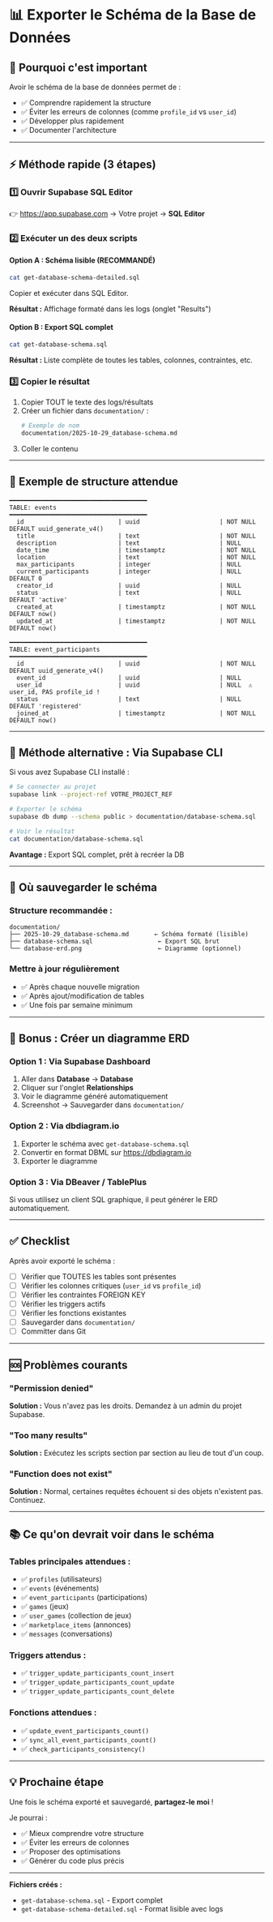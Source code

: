 # 📊 Exporter le Schéma de la Base de Données

## 🎯 Pourquoi c'est important

Avoir le schéma de la base de données permet de :
- ✅ Comprendre rapidement la structure
- ✅ Éviter les erreurs de colonnes (comme `profile_id` vs `user_id`)
- ✅ Développer plus rapidement
- ✅ Documenter l'architecture

---

## ⚡ Méthode rapide (3 étapes)

### 1️⃣ Ouvrir Supabase SQL Editor

👉 https://app.supabase.com → Votre projet → **SQL Editor**

### 2️⃣ Exécuter un des deux scripts

#### Option A : Schéma lisible (RECOMMANDÉ)
```bash
cat get-database-schema-detailed.sql
```
Copier et exécuter dans SQL Editor.

**Résultat :** Affichage formaté dans les logs (onglet "Results")

#### Option B : Export SQL complet
```bash
cat get-database-schema.sql
```

**Résultat :** Liste complète de toutes les tables, colonnes, contraintes, etc.

### 3️⃣ Copier le résultat

1. Copier TOUT le texte des logs/résultats
2. Créer un fichier dans `documentation/` :
   ```bash
   # Exemple de nom
   documentation/2025-10-29_database-schema.md
   ```
3. Coller le contenu

---

## 📝 Exemple de structure attendue

```
━━━━━━━━━━━━━━━━━━━━━━━━━━━━━━━━━━━━━━
TABLE: events
━━━━━━━━━━━━━━━━━━━━━━━━━━━━━━━━━━━━━━
  id                          | uuid                      | NOT NULL DEFAULT uuid_generate_v4()
  title                       | text                      | NOT NULL
  description                 | text                      | NULL
  date_time                   | timestamptz               | NOT NULL
  location                    | text                      | NOT NULL
  max_participants            | integer                   | NULL
  current_participants        | integer                   | NULL DEFAULT 0
  creator_id                  | uuid                      | NULL
  status                      | text                      | NULL DEFAULT 'active'
  created_at                  | timestamptz               | NOT NULL DEFAULT now()
  updated_at                  | timestamptz               | NOT NULL DEFAULT now()

━━━━━━━━━━━━━━━━━━━━━━━━━━━━━━━━━━━━━━
TABLE: event_participants
━━━━━━━━━━━━━━━━━━━━━━━━━━━━━━━━━━━━━━
  id                          | uuid                      | NOT NULL DEFAULT uuid_generate_v4()
  event_id                    | uuid                      | NULL
  user_id                     | uuid                      | NULL  ⚠️ user_id, PAS profile_id !
  status                      | text                      | NULL DEFAULT 'registered'
  joined_at                   | timestamptz               | NOT NULL DEFAULT now()
```

---

## 🔄 Méthode alternative : Via Supabase CLI

Si vous avez Supabase CLI installé :

```bash
# Se connecter au projet
supabase link --project-ref VOTRE_PROJECT_REF

# Exporter le schéma
supabase db dump --schema public > documentation/database-schema.sql

# Voir le résultat
cat documentation/database-schema.sql
```

**Avantage :** Export SQL complet, prêt à recréer la DB

---

## 📂 Où sauvegarder le schéma

### Structure recommandée :

```
documentation/
├── 2025-10-29_database-schema.md       ← Schéma formaté (lisible)
├── database-schema.sql                  ← Export SQL brut
└── database-erd.png                     ← Diagramme (optionnel)
```

### Mettre à jour régulièrement

- ✅ Après chaque nouvelle migration
- ✅ Après ajout/modification de tables
- ✅ Une fois par semaine minimum

---

## 🎨 Bonus : Créer un diagramme ERD

### Option 1 : Via Supabase Dashboard

1. Aller dans **Database** → **Database**
2. Cliquer sur l'onglet **Relationships**
3. Voir le diagramme généré automatiquement
4. Screenshot → Sauvegarder dans `documentation/`

### Option 2 : Via dbdiagram.io

1. Exporter le schéma avec `get-database-schema.sql`
2. Convertir en format DBML sur https://dbdiagram.io
3. Exporter le diagramme

### Option 3 : Via DBeaver / TablePlus

Si vous utilisez un client SQL graphique, il peut générer le ERD automatiquement.

---

## ✅ Checklist

Après avoir exporté le schéma :

- [ ] Vérifier que TOUTES les tables sont présentes
- [ ] Vérifier les colonnes critiques (`user_id` vs `profile_id`)
- [ ] Vérifier les contraintes FOREIGN KEY
- [ ] Vérifier les triggers actifs
- [ ] Vérifier les fonctions existantes
- [ ] Sauvegarder dans `documentation/`
- [ ] Committer dans Git

---

## 🆘 Problèmes courants

### "Permission denied"

**Solution :** Vous n'avez pas les droits. Demandez à un admin du projet Supabase.

### "Too many results"

**Solution :** Exécutez les scripts section par section au lieu de tout d'un coup.

### "Function does not exist"

**Solution :** Normal, certaines requêtes échouent si des objets n'existent pas. Continuez.

---

## 📚 Ce qu'on devrait voir dans le schéma

### Tables principales attendues :

- ✅ `profiles` (utilisateurs)
- ✅ `events` (événements)
- ✅ `event_participants` (participations)
- ✅ `games` (jeux)
- ✅ `user_games` (collection de jeux)
- ✅ `marketplace_items` (annonces)
- ✅ `messages` (conversations)

### Triggers attendus :

- ✅ `trigger_update_participants_count_insert`
- ✅ `trigger_update_participants_count_update`
- ✅ `trigger_update_participants_count_delete`

### Fonctions attendues :

- ✅ `update_event_participants_count()`
- ✅ `sync_all_event_participants_count()`
- ✅ `check_participants_consistency()`

---

## 💡 Prochaine étape

Une fois le schéma exporté et sauvegardé, **partagez-le moi** ! 

Je pourrai :
- ✅ Mieux comprendre votre structure
- ✅ Éviter les erreurs de colonnes
- ✅ Proposer des optimisations
- ✅ Générer du code plus précis

---

**Fichiers créés :**
- `get-database-schema.sql` - Export complet
- `get-database-schema-detailed.sql` - Format lisible avec logs

